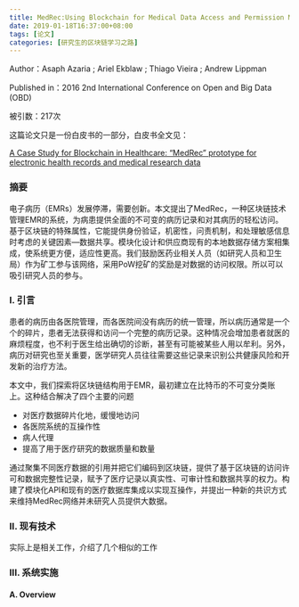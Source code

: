```yaml
---
title: MedRec:Using Blockchain for Medical Data Access and Permission Management
date: 2019-01-18T16:37:00+08:00
tags: [论文]
categories: [研究生的区块链学习之路]
---
```


Author：Asaph Azaria ; Ariel Ekblaw ; Thiago Vieira ; Andrew Lippman

Published in：2016 2nd International Conference on Open and Big Data (OBD)

被引数：217次

这篇论文只是一份白皮书的一部分，白皮书全文见：

[A Case Study for Blockchain in Healthcare: “MedRec” prototype for electronic health records and medical research data](https://pdfs.semanticscholar.org/56e6/5b469cad2f3ebd560b3a10e7346780f4ab0a.pdf)

### 摘要

电子病历（EMRs）发展停滞，需要创新。本文提出了MedRec，一种区块链技术管理EMR的系统，为病患提供全面的不可变的病历记录和对其病历的轻松访问。基于区块链的特殊属性，它能提供身份验证，机密性，问责机制，和处理敏感信息时考虑的关键因素—数据共享。模块化设计和供应商现有的本地数据存储方案相集成，使系统更方便，适应性更高。我们鼓励医药业相关人员（如研究人员和卫生局）作为矿工参与该网络，采用PoW挖矿的奖励是对数据的访问权限。所以可以吸引研究人员的参与。

<!--more-->

### I. 引言

患者的病历由各医院管理，而各医院间没有病历的统一管理，所以病历通常是一个个的碎片，患者无法获得和访问一个完整的病历记录。这种情况会增加患者就医的麻烦程度，也不利于医生给出确切的诊断，甚至有可能被某些人用以牟利。另外，病历对研究也至关重要，医学研究人员往往需要这些记录来识别公共健康风险和开发新的治疗方法。

本文中，我们探索将区块链结构用于EMR，最初建立在比特币的不可变分类账上。这种结合解决了四个主要的问题

- 对医疗数据碎片化地，缓慢地访问
- 各医院系统的互操作性
- 病人代理
- 提高了用于医疗研究的数据质量和数量

通过聚集不同医疗数据的引用并把它们编码到区块链，提供了基于区块链的访问许可和数据完整性记录，赋予了医疗记录以真实性、可审计性和数据共享的权力。构建了模块化API和现有的医疗数据库集成以实现互操作，并提出一种新的共识方式来维持MedRec网络并未研究人员提供大数据。

### II. 现有技术

实际上是相关工作，介绍了几个相似的工作

### III. 系统实施

#### A. Overview

